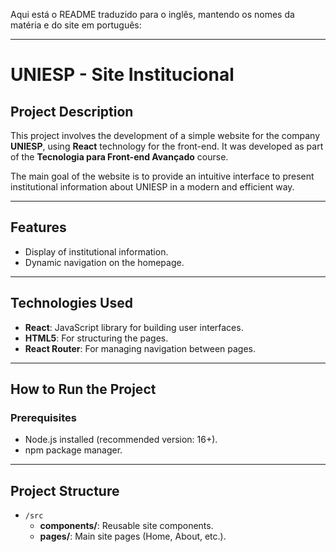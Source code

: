 Aqui está o README traduzido para o inglês, mantendo os nomes da matéria e do site em português:  

---

# **UNIESP - Site Institucional**  

## **Project Description**  
This project involves the development of a simple website for the company **UNIESP**, using **React** technology for the front-end. It was developed as part of the **Tecnologia para Front-end Avançado** course.  

The main goal of the website is to provide an intuitive interface to present institutional information about UNIESP in a modern and efficient way.  

---

## **Features**  
- Display of institutional information.  
- Dynamic navigation on the homepage.  

---

## **Technologies Used**  
- **React**: JavaScript library for building user interfaces.  
- **HTML5**: For structuring the pages.  
- **React Router**: For managing navigation between pages.  

---

## **How to Run the Project**  

### **Prerequisites**  
- Node.js installed (recommended version: 16+).  
- npm package manager.  

---

## **Project Structure**  
- `/src`  
  - **components/**: Reusable site components.  
  - **pages/**: Main site pages (Home, About, etc.).  

